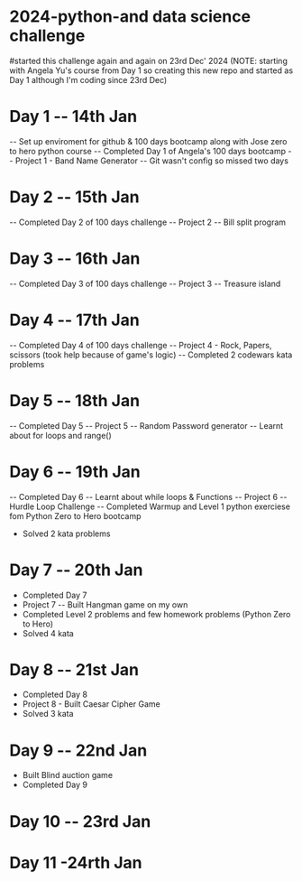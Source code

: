 # 2024-python-and data science challenge
#started this challenge again and again on 23rd Dec' 2024 
(NOTE: starting with Angela Yu's course from Day 1 so creating this new repo and started as Day 1 although I'm coding since 23rd Dec)

# Day 1 -- 14th Jan
-- Set up enviroment for github & 100 days bootcamp along with Jose zero to hero python course
-- Completed Day 1 of Angela's 100 days bootcamp 
-- Project 1 - Band Name Generator
-- Git wasn't config so missed two days 

# Day 2 -- 15th Jan
-- Completed Day 2 of 100 days challenge
-- Project 2 -- Bill split program

# Day 3 -- 16th Jan
-- Completed Day 3 of 100 days challenge
-- Project 3 -- Treasure island 

# Day 4 -- 17th Jan
-- Completed Day 4 of 100 days challenge
-- Project 4 - Rock, Papers, scissors (took help because of game's logic)
-- Completed 2 codewars kata problems

# Day 5 -- 18th Jan
-- Completed Day 5
-- Project 5 -- Random Password generator
-- Learnt about for loops and range()

# Day 6 -- 19th Jan
-- Completed Day 6
-- Learnt about while loops & Functions
-- Project 6 -- Hurdle Loop Challenge
-- Completed Warmup and Level 1 python exerciese fom Python Zero to Hero bootcamp
- Solved 2 kata problems

# Day 7 -- 20th Jan
- Completed Day 7
- Project 7 -- Built Hangman game on my own 
- Completed Level 2 problems and few homework problems (Python Zero to Hero)
- Solved 4 kata

# Day 8 -- 21st Jan
- Completed Day 8
- Project 8 - Built Caesar Cipher Game
- Solved 3 kata 

# Day 9 -- 22nd Jan
- Built Blind auction game
- Completed Day 9

# Day 10 -- 23rd Jan

# Day 11 -24rth Jan
